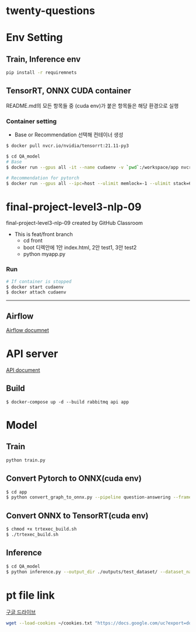 # twenty-questions
# Env Setting
## Train, Inference env
```sh
pip install -r requiremnets
```
## TensorRT, ONNX CUDA container
README.md의 모든 항목들 중 (cuda env)가 붙은 항목들은 해당 환경으로 실행
### Container setting
- Base or Recommendation 선택해 컨테이너 생성
```sh
$ docker pull nvcr.io/nvidia/tensorrt:21.11-py3

$ cd QA_model
# Base
$ docker run --gpus all -it --name cudaenv -v `pwd`:/workspace/app nvcr.io/nvidia/tensorrt:21.11-py3

# Recommendation for pytorch
$ docker run --gpus all --ipc=host --ulimit memlock=-1 --ulimit stack=67108864 -it --rm -v `pwd`:/workspace/app nvcr.io/nvidia/tensorrt:21.11-py3
```
# final-project-level3-nlp-09  
final-project-level3-nlp-09 created by GitHub Classroom  
* This is feat/front branch  
    * cd front  
    * boot 디렉안에 1안 index.html, 2안 test1, 3안 test2
    * python myapp.py  

### Run
```sh
# If container is stopped
$ docker start cudaenv
$ docker attach cudaenv
```
---
## Airflow

[Airflow documnet](airflow/README.md)


# API server
[API document](api/README.md)

## Build
```
$ docker-compose up -d --build rabbitmq api app
```
# Model
## Train
```sh
python train.py 
```
## Convert Pytorch to ONNX(cuda env)
```sh
$ cd app
$ python convert_graph_to_onnx.py --pipeline question-answering --framework pt --model ./model/checkpoint-28500  --quantize ./model/onnx/KLRL-QA.onnx
```

## Convert ONNX to TensorRT(cuda env)
```sh
$ chmod +x trtexec_build.sh
$ ./trtexec_build.sh
```
## Inference
```sh
$ cd QA_model
$ python inference.py --output_dir ./outputs/test_dataset/ --dataset_name ./model/text_dict.json --model_name_or_path ./model/checkpoint-28500 --do_predict
```



# pt file link
[구글 드라이브](https://drive.google.com/drive/folders/1zXe4xHqX7kxOZIVjb73NW0rCZ3G7uUAX?usp=sharing)

```sh
wget --load-cookies ~/cookies.txt "https://docs.google.com/uc?export=download&confirm=$(wget --quiet --save-cookies ~/cookies.txt --keep-session-cookies --no-check-certificate 'https://docs.google.com/uc?export=download&id=1ThqTAgV0NSiEhY0MzFF3XWbvvbzTdyiI' -O- | sed -rn 's/.*confirm=([0-9A-Za-z_]+).*/\1\n/p')&id=1ThqTAgV0NSiEhY0MzFF3XWbvvbzTdyiI" -O model.zip && rm -rf ~/cookies.txt
```

